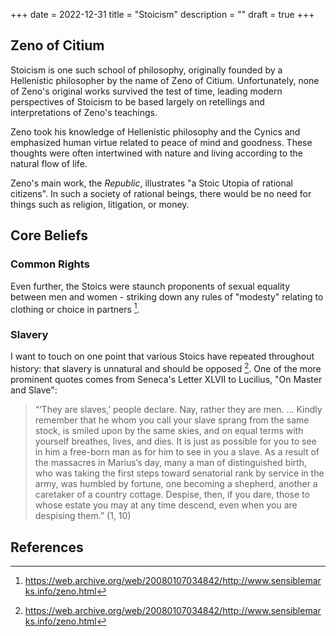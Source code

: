 +++
date = 2022-12-31
title = "Stoicism"
description = ""
draft = true
+++

## Zeno of Citium

Stoicism is one such school of philosophy, originally founded by a Hellenistic
philosopher by the name of Zeno of Citium. Unfortunately, none of Zeno's
original works survived the test of time, leading modern perspectives of
Stoicism to be based largely on retellings and interpretations of Zeno's
teachings.

Zeno took his knowledge of Hellenistic philosophy and the Cynics and emphasized
human virtue related to peace of mind and goodness. These thoughts were often
intertwined with nature and living according to the natural flow of life.

Zeno's main work, the _Republic_, illustrates "a Stoic Utopia of rational
citizens". In such a society of rational beings, there would be no need for
things such as religion, litigation, or money.

## Core Beliefs

### Common Rights

Even further, the Stoics were staunch proponents of sexual equality between men 
and women - striking down any rules of "modesty" relating to clothing or choice 
in partners [^1].

### Slavery

I want to touch on one point that various Stoics have repeated throughout 
history: that slavery is unnatural and should be opposed [^1]. One of
the more prominent quotes comes from Seneca's Letter XLVII to Lucilius, "On
Master and Slave":

> “‘They are slaves,’ people declare. Nay, rather they are men. ... Kindly
> remember that he whom you call your slave sprang from the same stock, is
> smiled upon by the same skies, and on equal terms with yourself breathes,
> lives, and dies. It is just as possible for you to see in him a free-born man
> as for him to see in you a slave. As a result of the massacres in Marius’s
> day, many a man of distinguished birth, who was taking the first steps toward
> senatorial rank by service in the army, was humbled by fortune, one becoming a
> shepherd, another a caretaker of a country cottage. Despise, then, if you
> dare, those to whose estate you may at any time descend, even when you are
> despising them.” (1, 10)

## References

[^1]:
    https://web.archive.org/web/20080107034842/http://www.sensiblemarks.info/zeno.html

[^2]:
    https://howtobeastoic.wordpress.com/2017/10/19/stoic-qa-what-about-slavery/
